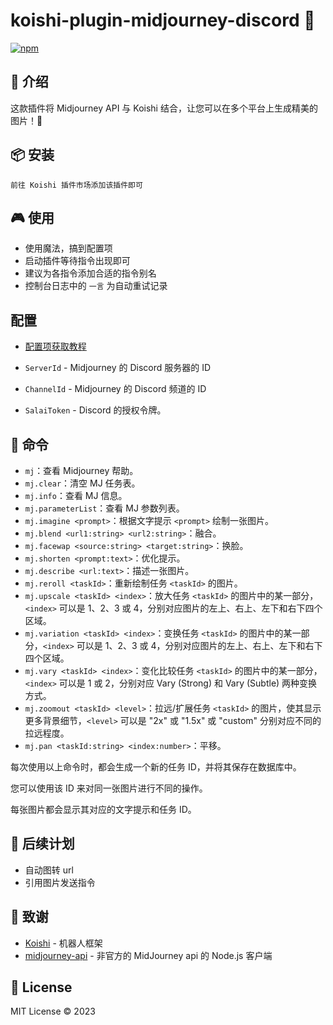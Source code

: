 # koishi-plugin-midjourney-discord 🚀

[![npm](https://img.shields.io/npm/v/koishi-plugin-midjourney-discord?style=flat-square)](https://www.npmjs.com/package/koishi-plugin-midjourney-discord)

## 🎈 介绍

这款插件将 Midjourney API 与 Koishi 结合，让您可以在多个平台上生成精美的图片！🎨

## 📦 安装

```
前往 Koishi 插件市场添加该插件即可
```
## 🎮 使用

- 使用魔法，搞到配置项
- 启动插件等待指令出现即可
- 建议为各指令添加合适的指令别名
- 控制台日志中的 `一言` 为自动重试记录

## 配置

- [配置项获取教程](https://github.com/erictik/midjourney-api/blob/main/README_zh.md#%E5%BF%AB%E9%80%9F%E5%BC%80%E5%A7%8B)

- `ServerId` - Midjourney 的 Discord 服务器的 ID
- `ChannelId` - Midjourney 的 Discord 频道的 ID
- `SalaiToken` - Discord 的授权令牌。

## 📝 命令

- `mj`：查看 Midjourney 帮助。
- `mj.clear`：清空 MJ 任务表。
- `mj.info`：查看 MJ 信息。
- `mj.parameterList`：查看 MJ 参数列表。
- `mj.imagine <prompt>`：根据文字提示 `<prompt>` 绘制一张图片。
- `mj.blend <url1:string> <url2:string>`：融合。
- `mj.facewap <source:string> <target:string>`：换脸。
- `mj.shorten <prompt:text>`：优化提示。
- `mj.describe <url:text>`：描述一张图片。
- `mj.reroll <taskId>`：重新绘制任务 `<taskId>` 的图片。
- `mj.upscale <taskId> <index>`：放大任务 `<taskId>` 的图片中的某一部分，`<index>` 可以是 1、2、3 或 4，分别对应图片的左上、右上、左下和右下四个区域。
- `mj.variation <taskId> <index>`：变换任务 `<taskId>` 的图片中的某一部分，`<index>` 可以是 1、2、3 或 4，分别对应图片的左上、右上、左下和右下四个区域。
- `mj.vary <taskId> <index>`：变化比较任务 `<taskId>` 的图片中的某一部分，`<index>` 可以是 1 或 2，分别对应 Vary (Strong) 和 Vary (Subtle) 两种变换方式。
- `mj.zoomout <taskId> <level>`：拉远/扩展任务 `<taskId>` 的图片，使其显示更多背景细节，`<level>` 可以是  "2x" 或 "1.5x" 或 "custom" 分别对应不同的拉远程度。
- `mj.pan <taskId:string> <index:number>`：平移。

每次使用以上命令时，都会生成一个新的任务 ID，并将其保存在数据库中。

您可以使用该 ID 来对同一张图片进行不同的操作。

每张图片都会显示其对应的文字提示和任务 ID。

## 🌠 后续计划

- 自动图转 url
- 引用图片发送指令

## 🙏 致谢

* [Koishi](https://koishi.chat/) - 机器人框架
* [midjourney-api](https://github.com/erictik/midjourney-api) - 非官方的 MidJourney api 的 Node.js 客户端

## 📄 License

MIT License © 2023
